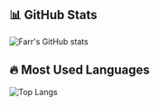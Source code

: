 ## 📊 GitHub Stats
![Farr's GitHub stats](https://github-readme-stats.vercel.app/api?username=SrFarr&show_icons=true&theme=radical)

## 🔥 Most Used Languages
![Top Langs](https://github-readme-stats.vercel.app/api/top-langs/?username=SrFarr&layout=compact&theme=radical)
